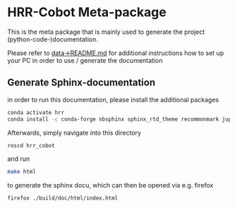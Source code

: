 # HRR-Cobot Meta-package

This is the meta package that is mainly used to
generate the project (python-code-)documentation.

Please refer to [data->README.md](../data/README.md) for additional instructions how
to set up your PC in order to use / generate the documentation

## Generate Sphinx-documentation

in order to run this documentation, please install the additional packages

```bash
conda activate hrr
conda install -c conda-forge nbsphinx sphinx_rtd_theme recommonmark jupytext
```

Afterwards, simply navigate into this directory

```bash
roscd hrr_cobot
```

and run

```bash
make html
```

to generate the sphinx docu, which can then be opened via e.g. firefox

```bash
firefox ./build/doc/html/index.html
```

